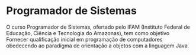 # Programador de Sistemas

O curso Programador de Sistemas, ofertado pelo IFAM (Instituto Federal de Educação, Ciência e Tecnologia do Amazonas), tem como objetivo Fornecer qualificação inicial em programação de computadores obedecendo ao paradigma de orientação a objetos com a linguagem Java.
